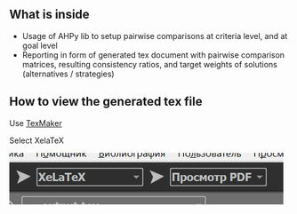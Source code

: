 ## What is inside
- Usage of AHPy lib to setup pairwise comparisons at criteria level, and at goal level
- Reporting in form of generated tex document with pairwise comparison matrices, resulting consistency ratios, and target weights of solutions (alternatives / strategies)

## How to view the generated tex file
Use [TexMaker](https://www.xm1math.net/texmaker/download.html)

Select XelaTeX

![img](static/img.png)